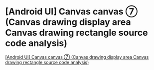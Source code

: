 # [Android UI] Canvas canvas ⑦ (Canvas drawing display area  Canvas drawing rectangle source code analysis)
[[Android UI] Canvas canvas ⑦ (Canvas drawing display area  Canvas drawing rectangle source code analysis)](https://aiwithcloud.com/2022/09/19/android_ui_canvas_canvas_%e2%91%a6_canvas_drawing_display_area__canvas_drawing_rectangle_source_code_analysis/)